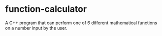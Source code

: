 # function-calculator
A C++ program that can perform one of 6 different mathematical functions on a number input by the user. 
